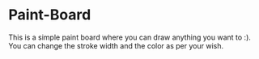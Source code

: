 # Paint-Board
This is a simple paint board where you can draw anything you want to :). You can change the stroke width and the color as per your wish.
